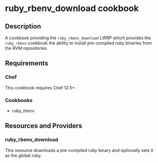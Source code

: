 # ruby_rbenv_download cookbook

## Description

A cookbook providing the `ruby_rbenv_download` LWRP which provides the `ruby_rbenv` cookbook the ability to install pre-compiled ruby binaries from the RVM repositories.

## Requirements

### Chef

This cookbook requires Chef 12.5+.

### Cookbooks

* ruby_rbenv

## Resources and Providers

### ruby_rbenv_download

This resource downloads a pre-compiled ruby binary and optionally sets it as the global ruby.

